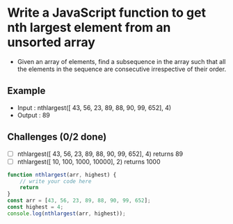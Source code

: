 # Write a JavaScript function to get nth largest element from an unsorted array

- Given an array of elements, find a subsequence in the array such that all the elements in the sequence are consecutive irrespective of their order.

## Example

- Input : nthlargest([ 43, 56, 23, 89, 88, 90, 99, 652], 4)
- Output : 89

## Challenges (0/2 done)
- [ ] nthlargest([ 43, 56, 23, 89, 88, 90, 99, 652], 4) returns 89
- [ ] nthlargest([ 10, 100, 1000, 10000], 2) returns 1000

```js
function nthlargest(arr, highest) {
	// write your code here
	return
}
const arr = [43, 56, 23, 89, 88, 90, 99, 652];
const highest = 4;
console.log(nthlargest(arr, highest));
```
